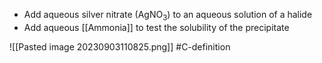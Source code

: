 - Add aqueous silver nitrate (AgNO<sub>3</sub>) to an aqueous solution of a halide
- Add aqueous [[Ammonia]] to test the solubility of the precipitate

![[Pasted image 20230903110825.png]]
#C-definition